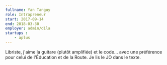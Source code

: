 ```yaml
---
fullname: Yan Tanguy
role: Intrapreneur
start: 2017-09-14
end: 2018-03-30
employer: admin/dila
startups :
    - aplus
---
```


Libriste, j'aime la guitare (plutôt amplifiée) et le code… avec une préférence pour celui de l'Éducation et de la Route. Je lis le JO dans le texte.
